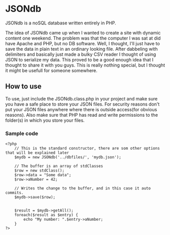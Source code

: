 # 	JSONdb
JSONdb is a noSQL database written entirely in PHP.

The idea of JSONdb came up when I wanted to create a site with dynamic content one weekend. The problem was that the computer I was sat at did have Apache and PHP, but no DB software. Well, I thought, I'll just have to save the data in plain text in an ordinary looking file. After dabbeling with delimiters and basically just made a bulky CSV reader I thought of using JSON to serialize my data. This proved to be a good enough idea that I thought to share it with you guys. This is really nothing special, but I thought it might be usefull for someone somewhere.

## How to use

To use, just include the JSONdb.class.php in your project and make sure you have a safe place to store your JSON files. For security reasons don't put your JSON files anywhere where there is outside access(for obvious reasons). Also make sure that PHP has read and write permissions to the folder(s) in which you store your files.

### Sample code

    <?php
        // This is the standard constructor, there are som other options that will be explained later
        $mydb = new JSONdb('../dbfiles/', 'mydb.json');
        
        // The buffer is an array of stdClasses
        $row = new stdClass();
        $row->data = "Some data";
        $row->aNumber = 42;
        
        // Writes the change to the buffer, and in this case it auto commits.
        $mydb->save($row);
        
        
        $result = $mydb->getAll();
        foreach($result as $entry) {
            echo "My number: ".$entry->aNumber;
        }
    ?>